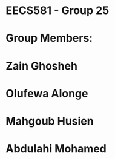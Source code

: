 # EECS581 - Group 25
# Group Members: 
# Zain Ghosheh
# Olufewa Alonge
# Mahgoub Husien
# Abdulahi Mohamed

